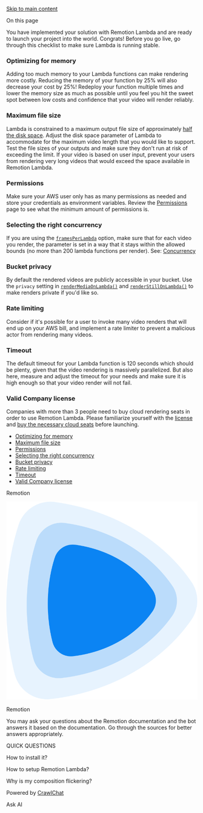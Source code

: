 [Skip to main content](https://www.remotion.dev/docs/lambda/checklist#__docusaurus_skipToContent_fallback)

On this page

You have implemented your solution with Remotion Lambda and are ready to launch your project into the world. Congrats!
Before you go live, go through this checklist to make sure Lambda is running stable.

### Optimizing for memory [​](https://www.remotion.dev/docs/lambda/checklist\#optimizing-for-memory "Direct link to Optimizing for memory")

Adding too much memory to your Lambda functions can make rendering more costly. Reducing the memory of your function by 25% will also decrease your cost by 25%! Redeploy your function multiple times and lower the memory size as much as possible until you feel you hit the sweet spot between low costs and confidence that your video will render reliably.

### Maximum file size [​](https://www.remotion.dev/docs/lambda/checklist\#maximum-file-size "Direct link to Maximum file size")

Lambda is constrained to a maximum output file size of approximately [half the disk space](https://www.remotion.dev/docs/lambda/disk-size). Adjust the disk space parameter of Lambda to accommodate for the maximum video length that you would like to support. Test the file sizes of your outputs and make sure they don't run at risk of exceeding the limit.
If your video is based on user input, prevent your users from rendering very long videos that would exceed the space available in Remotion Lambda.

### Permissions [​](https://www.remotion.dev/docs/lambda/checklist\#permissions "Direct link to Permissions")

Make sure your AWS user only has as many permissions as needed and store your credentials as environment variables. Review the [Permissions](https://www.remotion.dev/docs/lambda/permissions) page to see what the minimum amount of permissions is.

### Selecting the right concurrency [​](https://www.remotion.dev/docs/lambda/checklist\#selecting-the-right-concurrency "Direct link to Selecting the right concurrency")

If you are using the [`framesPerLambda`](https://www.remotion.dev/docs/lambda/rendermediaonlambda#framesperlambda) option, make sure that for each video you render, the parameter is set in a way that it stays within the allowed bounds (no more than 200 lambda functions per render). See: [Concurrency](https://www.remotion.dev/docs/lambda/concurrency)

### Bucket privacy [​](https://www.remotion.dev/docs/lambda/checklist\#bucket-privacy "Direct link to Bucket privacy")

By default the rendered videos are publicly accessible in your bucket. Use the `privacy` setting in [`renderMediaOnLambda()`](https://www.remotion.dev/docs/lambda/rendermediaonlambda) and [`renderStillOnLambda()`](https://www.remotion.dev/docs/lambda/renderstillonlambda) to make renders private if you'd like so.

### Rate limiting [​](https://www.remotion.dev/docs/lambda/checklist\#rate-limiting "Direct link to Rate limiting")

Consider if it's possible for a user to invoke many video renders that will end up on your AWS bill, and implement a rate limiter to prevent a malicious actor from rendering many videos.

### Timeout [​](https://www.remotion.dev/docs/lambda/checklist\#timeout "Direct link to Timeout")

The default timeout for your Lambda function is 120 seconds which should be plenty, given that the video rendering is massively parallelized. But also here, measure and adjust the timeout for your needs and make sure it is high enough so that your video render will not fail.

### Valid Company license [​](https://www.remotion.dev/docs/lambda/checklist\#valid-company-license "Direct link to Valid Company license")

Companies with more than 3 people need to buy cloud rendering seats in order to use Remotion Lambda. Please familiarize yourself with the [license](https://github.com/remotion-dev/remotion/blob/main/LICENSE.md) and [buy the necessary cloud seats](https://www.remotion.pro/) before launching.

- [Optimizing for memory](https://www.remotion.dev/docs/lambda/checklist#optimizing-for-memory)
- [Maximum file size](https://www.remotion.dev/docs/lambda/checklist#maximum-file-size)
- [Permissions](https://www.remotion.dev/docs/lambda/checklist#permissions)
- [Selecting the right concurrency](https://www.remotion.dev/docs/lambda/checklist#selecting-the-right-concurrency)
- [Bucket privacy](https://www.remotion.dev/docs/lambda/checklist#bucket-privacy)
- [Rate limiting](https://www.remotion.dev/docs/lambda/checklist#rate-limiting)
- [Timeout](https://www.remotion.dev/docs/lambda/checklist#timeout)
- [Valid Company license](https://www.remotion.dev/docs/lambda/checklist#valid-company-license)

Remotion

![Logo](https://raw.githubusercontent.com/remotion-dev/brand/refs/heads/main/logo.svg)

Remotion

You may ask your questions about the Remotion documentation and the bot answers it based on the documentation. Go through the sources for better answers appropriately.

QUICK QUESTIONS

How to install it?

How to setup Remotion Lambda?

Why is my composition flickering?

Powered by [CrawlChat](https://crawlchat.app/?ref=powered-by-remotion)

Ask AI